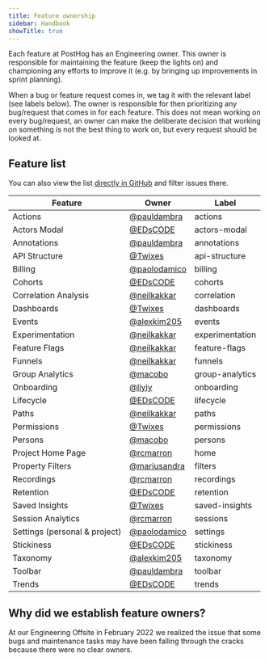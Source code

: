 ```yaml
---
title: Feature ownership
sidebar: Handbook
showTitle: true
---
```


Each feature at PostHog has an Engineering owner. This owner is responsible for maintaining the feature (keep the lights on) and championing any efforts to improve it (e.g. by bringing up improvements in sprint planning).

When a bug or feature request comes in, we tag it with the relevant label (see labels below). The owner is responsible for then prioritizing any bug/request that comes in for each feature. This does not mean working on every bug/request, an owner can make the deliberate decision that working on something is not the best thing to work on, but every request should be looked at.


## Feature list

You can also view the list [directly in GitHub](https://github.com/PostHog/posthog/labels?q=feature+tag) and filter issues there.

| Feature |  Owner  |  Label  |
|---|---|---|
| Actions | [@pauldambra][@pauldambra]  | <span class="lemon-tag gh-tag">actions</span> |
| Actors Modal | [@EDsCODE][@EDsCODE]  | <span class="lemon-tag gh-tag">actors-modal</span>  |
| Annotations | [@pauldambra][@pauldambra]  | <span class="lemon-tag gh-tag">annotations</span> |
| API Structure | [@Twixes][@Twixes]  | <span class="lemon-tag gh-tag">api-structure</span>  |
| Billing | [@paolodamico][@paolodamico]  |  <span class="lemon-tag gh-tag">billing</span> |
| Cohorts | [@EDsCODE][@EDsCODE]  |  <span class="lemon-tag gh-tag">cohorts</span>  |
| Correlation Analysis | [@neilkakkar][@neilkakkar]  |  <span class="lemon-tag gh-tag">correlation</span> |
| Dashboards | [@Twixes][@Twixes]  |  <span class="lemon-tag gh-tag">dashboards</span> |
| Events | [@alexkim205][@alexkim205]  |  <span class="lemon-tag gh-tag">events</span>  |
| Experimentation | [@neilkakkar][@neilkakkar] |  <span class="lemon-tag gh-tag">experimentation</span> |
| Feature Flags | [@neilkakkar][@neilkakkar]  |  <span class="lemon-tag gh-tag">feature-flags</span> |
| Funnels | [@neilkakkar][@neilkakkar]  |  <span class="lemon-tag gh-tag">funnels</span>  |
| Group Analytics | [@macobo][@macobo]  |  <span class="lemon-tag gh-tag">group-analytics</span> |
| Onboarding | [@liyiy][@liyiy]  | <span class="lemon-tag gh-tag">onboarding</span>  |
| Lifecycle | [@EDsCODE][@EDsCODE]  | <span class="lemon-tag gh-tag">lifecycle</span>  |
| Paths | [@neilkakkar][@neilkakkar]  |  <span class="lemon-tag gh-tag">paths</span> |
| Permissions | [@Twixes][@Twixes]  | <span class="lemon-tag gh-tag">permissions</span>  |
| Persons | [@macobo][@macobo]  | <span class="lemon-tag gh-tag">persons</span>  |
| Project Home Page | [@rcmarron][@rcmarron]  | <span class="lemon-tag gh-tag">home</span> |
| Property Filters | [@mariusandra][@mariusandra]  | <span class="lemon-tag gh-tag">filters</span>  |
| Recordings | [@rcmarron][@rcmarron]  |  <span class="lemon-tag gh-tag">recordings</span> |
| Retention | [@EDsCODE][@EDsCODE]  |  <span class="lemon-tag gh-tag">retention</span> |
| Saved Insights | [@Twixes][@Twixes]  |  <span class="lemon-tag gh-tag">saved-insights</span> |
| Session Analytics | [@rcmarron][@rcmarron]  |  <span class="lemon-tag gh-tag">sessions</span> |
| Settings (personal & project) | [@paolodamico][@paolodamico]  |  <span class="lemon-tag gh-tag">settings</span> |
| Stickiness | [@EDsCODE][@EDsCODE]  | <span class="lemon-tag gh-tag">stickiness</span>  |
| Taxonomy | [@alexkim205][@alexkim205]  | <span class="lemon-tag gh-tag">taxonomy</span>  |
| Toolbar | [@pauldambra][@pauldambra]  | <span class="lemon-tag gh-tag">toolbar</span>  |
| Trends | [@EDsCODE][@EDsCODE]  | <span class="lemon-tag gh-tag">trends</span>  |


## Why did we establish feature owners?
At our Engineering Offsite in February 2022 we realized the issue that some bugs and maintenance tasks may have been falling through the cracks because there were no clear owners.


[@alexkim205]: https://github.com/alexkim205
[@EDsCODE]: https://github.com/EDsCODE
[@liyiy]: https://github.com/liyiy
[@macobo]: https://github.com/macobo
[@mariusandra]: https://github.com/mariusandra
[@neilkakkar]: https://github.com/neilkakkar
[@paolodamico]: https://github.com/paolodamico
[@pauldambra]: https://github.com/pauldambra
[@rcmarron]: https://github.com/rcmarron
[@Twixes]: https://github.com/Twixes